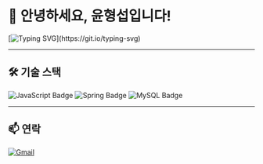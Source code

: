 # 👋 안녕하세요, 윤형섭입니다!

[![Typing SVG](https://readme-typing-svg.demolab.com?font=Fira+Code&pause=1000&color=36BCF7&width=435&lines=안녕하세요!+윤형섭입니다.;백엔드+개발자+지망생입니다.;GitHub+방문을+환영합니다!)](https://git.io/typing-svg)

---

## 🛠 기술 스택
![JavaScript Badge](https://img.shields.io/badge/JavaScript-ES6+-yellow?logo=javascript)
![Spring Badge](https://img.shields.io/badge/SpringBoot-2.7-green?logo=spring)
![MySQL Badge](https://img.shields.io/badge/MySQL-5.7-blue?logo=mysql)

---


## 📫 연락
[![Gmail](https://img.shields.io/badge/Email-b2goun%40gmail.com-red?logo=gmail)](mailto:b2goun@gmail.com)
